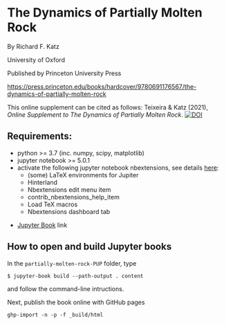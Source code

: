 # The Dynamics of Partially Molten Rock

By Richard F. Katz

University of Oxford

Published by Princeton University Press

https://press.princeton.edu/books/hardcover/9780691176567/the-dynamics-of-partially-molten-rock

This online supplement can be cited as follows: Teixeira & Katz (2021), _Online Supplement to The Dynamics of Partially Molten Rock_. [![DOI](https://zenodo.org/badge/233942449.svg)](https://zenodo.org/badge/latestdoi/233942449)

## Requirements:

* python >= 3.7 (inc. numpy, scipy, matplotlib)
* jupyter notebook >= 5.0.1
* activate the following jupyter notebook nbextensions, see details [here](http://tljh.jupyter.org/en/latest/howto/admin/enable-extensions.html):
  * (some) LaTeX environments for Jupiter
  * Hinterland
  * Nbextensions edit menu item
  * contrib_nbextensions_help_item
  * Load TeX macros
  * Nbextensions dashboard tab

- [Jupyter Book](https://jupyterbook.org/intro.html) link

## How to open and build Jupyter books

In the `partially-molten-rock-PUP` folder, type

```
$ jupyter-book build --path-output . content
```
and follow the command-line intructions.

Next, publish the book online with GitHub pages

```
ghp-import -n -p -f _build/html
```
